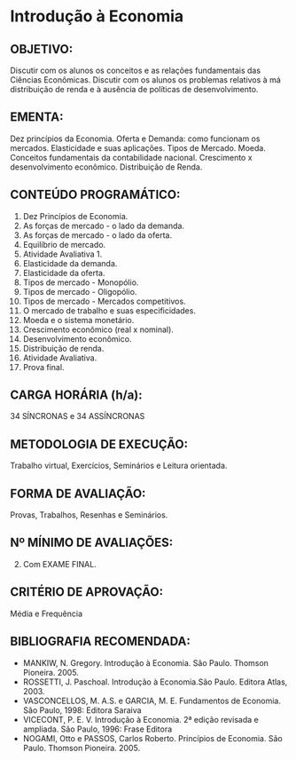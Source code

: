 # Introdução à Economia

## OBJETIVO: 
Discutir com os alunos os conceitos e as relações fundamentais das Ciências Econômicas. Discutir com os alunos os problemas relativos à má distribuição de renda e à ausência de políticas de desenvolvimento.  

## EMENTA: 
Dez princípios da Economia. 
Oferta e Demanda: como funcionam os mercados. Elasticidade e suas aplicações. 
Tipos de Mercado. Moeda. Conceitos fundamentais da contabilidade nacional. 
Crescimento x desenvolvimento econômico. Distribuição de Renda. 


## CONTEÚDO PROGRAMÁTICO: 
01. Dez Princípios de Economia. 
02. As forças de mercado - o lado da demanda. 
03. As forças de mercado - o lado da oferta. 
04. Equilíbrio de mercado. 
05. Atividade Avaliativa 1. 
06. Elasticidade da demanda. 
07. Elasticidade da oferta. 
08. Tipos de mercado - Monopólio. 
09. Tipos de mercado - Oligopólio. 
10. Tipos de mercado - Mercados competitivos. 
11. O mercado de trabalho e suas especificidades. 
12. Moeda e o sistema monetário. 
13. Crescimento econômico (real x nominal). 
14. Desenvolvimento econômico. 
15. Distribuição de renda. 
16. Atividade Avaliativa. 
17. Prova final. 

## CARGA HORÁRIA (h/a): 
34 SÍNCRONAS e 34 ASSÍNCRONAS 

## METODOLOGIA DE EXECUÇÃO: 
Trabalho virtual, Exercícios, Seminários e Leitura orientada. 

## FORMA DE AVALIAÇÃO: 
Provas, Trabalhos, Resenhas e Seminários.  

## Nº MÍNIMO DE AVALIAÇÕES: 
02. Com EXAME FINAL. 

## CRITÉRIO DE APROVAÇÃO: 
Média e Frequência  

## BIBLIOGRAFIA RECOMENDADA: 
* MANKIW, N. Gregory. Introdução à Economia. São Paulo. Thomson Pioneira. 2005. 
* ROSSETTI, J. Paschoal. Introdução à Economia.São Paulo. Editora Atlas, 2003. 
* VASCONCELLOS, M. A.S. e GARCIA, M. E. Fundamentos de Economia. São Paulo, 1998: Editora Saraiva 
* VICECONT, P. E. V. Introdução à Economia. 2ª edição revisada e ampliada. São Paulo, 1996: Frase Editora 
* NOGAMI, Otto e PASSOS, Carlos Roberto. Princípios de Economia. São Paulo. Thomson Pioneira. 2005.